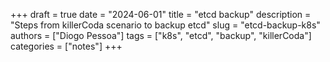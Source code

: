+++
draft = true
date = "2024-06-01"
title = "etcd backup"
description = "Steps from killerCoda scenario to backup etcd"
slug = "etcd-backup-k8s"
authors = ["Diogo Pessoa"]
tags = ["k8s", "etcd", "backup", "killerCoda"]
categories = ["notes"]
+++
